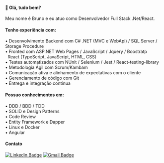 #### 👋 Olá, tudo bem? 

Meu nome é Bruno e eu atuo como Desenvolvedor Full Stack .Net/React.

#### Tenho experiência com:

• Desenvolvimento Backend com C# .NET (MVC e WebApi) / SQL Server / Storage Procedure <br>
• Fronted com ASP.NET Web Pages / JavaScript / Jquery / Boostratp <br>
&nbsp;&nbsp;React (TypeScript, JavaScript, HTML, CSS) <br>
• Testes automatizados com NUnit / Selenium / Jest / React-testing-library <br>
• Metodologia Ágil com Scrum/Kambam  <br>
• Comunicação ativa e alinhamento de expectativas com o cliente  <br>
• Gerenciamento de código com Git  <br>
• Entrega e integração contínua

#### Possuo conhecimentos em:

•	DDD / BDD / TDD <br>
•	SOLID e Design Patterns <br>
•	Code Review <br>
•	Entity Framework e Dapper <br>
•	Linux e Docker <br>
•	Angular <br>

#### Contato

[![Linkedin Badge](https://img.shields.io/badge/-LinkedIn-blue?style=flat-square&logo=Linkedin&logoColor=white&link=https://www.linkedin.com/in/gabrielmelodev/)](https://www.linkedin.com/in/brunoumbelino/)
[![Gmail Badge](https://img.shields.io/badge/-Gmail-c14438?style=flat-square&logo=Gmail&logoColor=white&link)](mailto::bruno.umbelino0@gmail.com)

<!---
BrunoUmbelino/BrunoUmbelino is a ✨ special ✨ repository because its `README.md` (this file) appears on your GitHub profile.
You can click the Preview link to take a look at your changes.
--->
